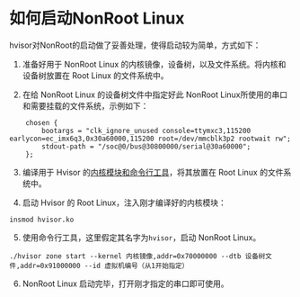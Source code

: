 # 如何启动NonRoot Linux

hvisor对NonRoot的启动做了妥善处理，使得启动较为简单，方式如下：

1. 准备好用于 NonRoot Linux 的内核镜像，设备树，以及文件系统。将内核和设备树放置在 Root Linux 的文件系统中。

2. 在给 NonRoot Linux 的设备树文件中指定好此 NonRoot Linux所使用的串口和需要挂载的文件系统，示例如下：

```
	chosen {
		bootargs = "clk_ignore_unused console=ttymxc3,115200 earlycon=ec_imx6q3,0x30a60000,115200 root=/dev/mmcblk3p2 rootwait rw";
		stdout-path = "/soc@0/bus@30800000/serial@30a60000";
	};
```

3. 编译用于 Hvisor 的[内核模块和命令行工具](https://github.com/syswonder/hvisor-tool?tab=readme-ov-file)，将其放置在 Root Linux 的文件系统中。

4. 启动 Hvisor 的 Root Linux，注入刚才编译好的内核模块：

```
insmod hvisor.ko
```

5. 使用命令行工具，这里假定其名字为```hvisor```，启动 NonRoot Linux。

```
./hvisor zone start --kernel 内核镜像,addr=0x70000000 --dtb 设备树文件,addr=0x91000000 --id 虚拟机编号（从1开始指定）
```

6. NonRoot Linux 启动完毕，打开刚才指定的串口即可使用。